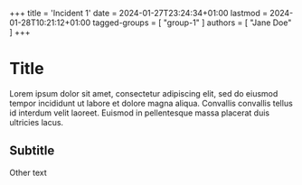 +++
title = 'Incident 1'
date = 2024-01-27T23:24:34+01:00
lastmod = 2024-01-28T10:21:12+01:00
tagged-groups = [
    "group-1"
]
authors = [
    "Jane Doe"
]
+++

# Title

Lorem ipsum dolor sit amet, consectetur adipiscing elit, sed do eiusmod tempor incididunt ut labore et dolore magna aliqua. Convallis convallis tellus id interdum velit laoreet. Euismod in pellentesque massa placerat duis ultricies lacus.

## Subtitle

Other text
